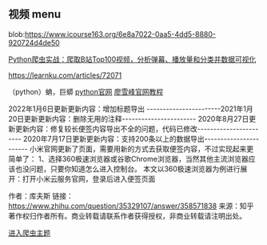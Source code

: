
## 视频 menu
blob:https://www.icourse163.org/6e8a7022-0aa5-4dd5-8880-920724d4de50


[Python爬虫实战：爬取B站Top100视频，分析弹幕、播放量和分类并数据可视化](https://www.mintimate.cn/2022/02/13/getAndAnalysisBilibiliData/)

https://learnku.com/articles/72071


（python）蚺，巨蟒
[python官网](https://www.python.org/)
[廖雪峰官网教程](https://www.liaoxuefeng.com/wiki/1016959663602400)


2022年1月6日更新更新内容：增加标题导出
-----------------------2021年1月20日更新更新内容：删除无用的注释-----------------------
2020年8月27日更新更新内容：修复较长便签内容导出不全的问题，代码已修改-----------------------
2020年7月17日更新更新内容：支持200条以上的数据导出-----------------------
小米官网更新了页面，需要用新的方式去获取便签内容，不过实现起来更简单了：
1、选择360极速浏览器或谷歌Chrome浏览器，当然其他主流浏览器应该也没问题，只要你知道怎么进入控制台。
本文以360极速浏览器为例进行展开：打开小米云服务官网，登录后进入便签页面

作者：库夫斯
链接：https://www.zhihu.com/question/35329107/answer/358571838
来源：知乎
著作权归作者所有。商业转载请联系作者获得授权，非商业转载请注明出处。



[进入爬虫主题](https://www.luoxiao123.cn/js-qianduan-jiami-pojie.html)
